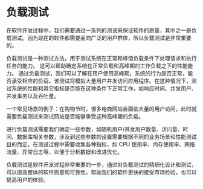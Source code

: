 # 负载测试
在软件开发过程中，我们需要通过一系列的测试来保证软件的质量，其中之一是负载测试。因为现在的软件都需要面向广泛的用户群体，所以负载测试是非常重要的。

负载测试是一种测试方法，用于测试系统在正常和峰值负载条件下处理请求和执行任务的能力。 这可以帮助确定系统在正常负载和高峰期的工作负载之下的性能能力。 通过负载测试，我们可以了解在用户使用高峰期，系统的行为是否正常，能否承受相应的负荷。该测试将模拟大量用户并发访问应用程序。在这种情况下，测试系统的性能和其它指标是否能在这种条件下正常工作，如响应时间、并发用户、并发事务以及吞吐量。

一个常见场景的例子：在购物节时，很多电商网站会面临大量的用户访问，此时就需要负载测试来测试网站是否能够承受这种高峰期的负载。

进行负载测试需要我们确定一些参数，如随机用户/并发用户数量、访问量、时间、数据库相关参数，涉及到这些参数的设置需要根据不同的业务场景和性能测试目的而定。在测试过程中需要收集各种指标，如 CPU 使用率、内存使用率、网络流量、异常日志等，以便于分析数据和改进优化。

负载测试是软件开发过程非常重要的一步，通过对负载测试的精细化设计和测试，可以提高整体的软件质量和可靠性，帮助我们的软件更快的接受市场检验，也可以提高用户的体验。